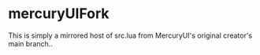 # mercuryUIFork
This is simply a mirrored host of src.lua from MercuryUI's original creator's main branch..
